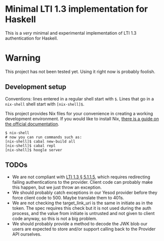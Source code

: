 # Minimal LTI 1.3 implementation for Haskell

This is a *very* minimal and experimental implementation of LTI 1.3
authentication for Haskell.

# Warning

This project has not been tested yet. Using it right now is probably foolish.

## Development setup

Conventions: lines entered in a regular shell start with `$`. Lines that go in
a `nix-shell` shell start with `[nix-shell]$`.

This project provides Nix files for your convenience in creating a working
development environment. If you would like to install Nix, [there is a guide on
the official documentation](https://nixos.org/nix/manual/#ch-installing-binary).

```
$ nix-shell
# now you can run commands such as:
[nix-shell]$ cabal new-build all
[nix-shell]$ cabal repl
[nix-shell]$ hoogle server
```

## TODOs

* We are not compliant with [LTI 1.3 §
  5.1.1.5](http://www.imsglobal.org/spec/security/v1p0/#authentication-error-response),
  which requires redirecting failing authentications to the provider. Client code
  can probably make this happen, but we just throw an exception.
* We should probably catch exceptions in our Yesod provider before they force
  client code to 500. Maybe translate them to 401s.
* We are not checking the target_link_uri is the same in initiate as in the
  token. The spec requires this check but it is not used during the auth process, and
  the value from initiate is untrusted and not given to client code anyway, so this is
  not a big problem.
* We should probably provide a method to decode the JWK blob our users are
  expected to store and/or support calling back to the Provider API ourselves.
